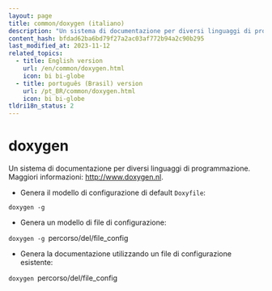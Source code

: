```yaml
---
layout: page
title: common/doxygen (italiano)
description: "Un sistema di documentazione per diversi linguaggi di programmazione."
content_hash: bfdad62ba6bd79f27a2ac03af772b94a2c90b295
last_modified_at: 2023-11-12
related_topics:
  - title: English version
    url: /en/common/doxygen.html
    icon: bi bi-globe
  - title: português (Brasil) version
    url: /pt_BR/common/doxygen.html
    icon: bi bi-globe
tldri18n_status: 2
---
```

# doxygen

Un sistema di documentazione per diversi linguaggi di programmazione.
Maggiori informazioni: <http://www.doxygen.nl>.

- Genera il modello di configurazione di default `Doxyfile`:

`doxygen -g`

- Genera un modello di file di configurazione:

`doxygen -g `<span class="tldr-var badge badge-pill bg-dark-lm bg-white-dm text-white-lm text-dark-dm font-weight-bold">percorso/del/file_config</span>

- Genera la documentazione utilizzando un file di configurazione esistente:

`doxygen `<span class="tldr-var badge badge-pill bg-dark-lm bg-white-dm text-white-lm text-dark-dm font-weight-bold">percorso/del/file_config</span>
